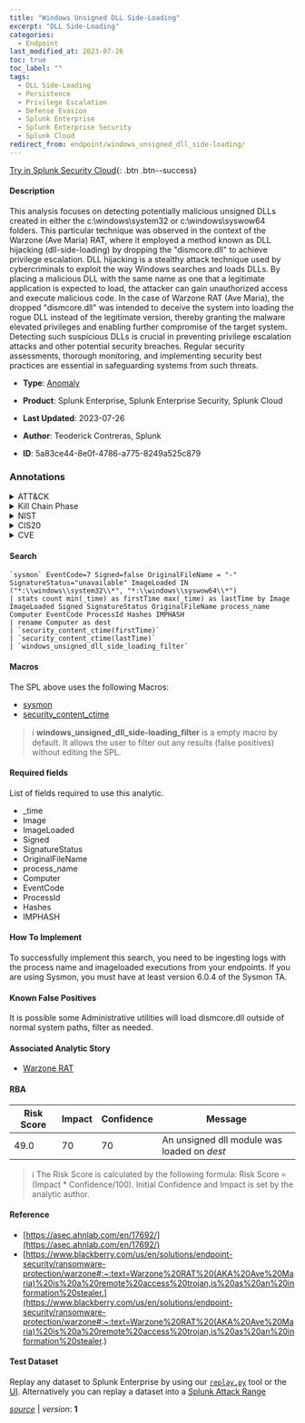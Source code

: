 ```yaml
---
title: "Windows Unsigned DLL Side-Loading"
excerpt: "DLL Side-Loading"
categories:
  - Endpoint
last_modified_at: 2023-07-26
toc: true
toc_label: ""
tags:
  - DLL Side-Loading
  - Persistence
  - Privilege Escalation
  - Defense Evasion
  - Splunk Enterprise
  - Splunk Enterprise Security
  - Splunk Cloud
redirect_from: endpoint/windows_unsigned_dll_side-loading/
---
```




[Try in Splunk Security Cloud](https://www.splunk.com/en_us/cyber-security.html){: .btn .btn--success}

#### Description

This analysis focuses on detecting potentially malicious unsigned DLLs created in either the c:\windows\system32 or c:\windows\syswow64 folders. This particular technique was observed in the context of the Warzone (Ave Maria) RAT, where it employed a method known as DLL hijacking (dll-side-loading) by dropping the &#34;dismcore.dll&#34; to achieve privilege escalation. DLL hijacking is a stealthy attack technique used by cybercriminals to exploit the way Windows searches and loads DLLs. By placing a malicious DLL with the same name as one that a legitimate application is expected to load, the attacker can gain unauthorized access and execute malicious code. In the case of Warzone RAT (Ave Maria), the dropped &#34;dismcore.dll&#34; was intended to deceive the system into loading the rogue DLL instead of the legitimate version, thereby granting the malware elevated privileges and enabling further compromise of the target system. Detecting such suspicious DLLs is crucial in preventing privilege escalation attacks and other potential security breaches. Regular security assessments, thorough monitoring, and implementing security best practices are essential in safeguarding systems from such threats.

- **Type**: [Anomaly](https://github.com/splunk/security_content/wiki/Detection-Analytic-Types)
- **Product**: Splunk Enterprise, Splunk Enterprise Security, Splunk Cloud

- **Last Updated**: 2023-07-26
- **Author**: Teoderick Contreras, Splunk
- **ID**: 5a83ce44-8e0f-4786-a775-8249a525c879

### Annotations
<details>
  <summary>ATT&CK</summary>

<div markdown="1">

#### [ATT&CK](https://attack.mitre.org/)

| ID          | Technique   | Tactic         |
| ----------- | ----------- |--------------- |
| [T1574.002](https://attack.mitre.org/techniques/T1574/002/) | DLL Side-Loading | Persistence, Privilege Escalation, Defense Evasion |

</div>
</details>


<details>
  <summary>Kill Chain Phase</summary>

<div markdown="1">

* Installation
* Exploitation


</div>
</details>


<details>
  <summary>NIST</summary>

<div markdown="1">

* DE.AE



</div>
</details>

<details>
  <summary>CIS20</summary>

<div markdown="1">

* CIS 10



</div>
</details>

<details>
  <summary>CVE</summary>

<div markdown="1">


</div>
</details>


#### Search

```
`sysmon` EventCode=7 Signed=false OriginalFileName = "-" SignatureStatus="unavailable" ImageLoaded IN ("*:\\windows\\system32\\*", "*:\\windows\\syswow64\\*") 
| stats count min(_time) as firstTime max(_time) as lastTime by Image ImageLoaded Signed SignatureStatus OriginalFileName process_name Computer EventCode ProcessId Hashes IMPHASH 
| rename Computer as dest 
| `security_content_ctime(firstTime)` 
| `security_content_ctime(lastTime)` 
| `windows_unsigned_dll_side_loading_filter`
```

#### Macros
The SPL above uses the following Macros:
* [sysmon](https://github.com/splunk/security_content/blob/develop/macros/sysmon.yml)
* [security_content_ctime](https://github.com/splunk/security_content/blob/develop/macros/security_content_ctime.yml)

> :information_source:
> **windows_unsigned_dll_side-loading_filter** is a empty macro by default. It allows the user to filter out any results (false positives) without editing the SPL.



#### Required fields
List of fields required to use this analytic.
* _time
* Image
* ImageLoaded
* Signed
* SignatureStatus
* OriginalFileName
* process_name
* Computer
* EventCode
* ProcessId
* Hashes
* IMPHASH



#### How To Implement
To successfully implement this search, you need to be ingesting logs with the process name and imageloaded executions from your endpoints. If you are using Sysmon, you must have at least version 6.0.4 of the Sysmon TA.
#### Known False Positives
It is possible some Administrative utilities will load dismcore.dll outside of normal system paths, filter as needed.

#### Associated Analytic Story
* [Warzone RAT](/stories/warzone_rat)




#### RBA

| Risk Score  | Impact      | Confidence   | Message      |
| ----------- | ----------- |--------------|--------------|
| 49.0 | 70 | 70 | An unsigned dll module was loaded on $dest$ |


> :information_source:
> The Risk Score is calculated by the following formula: Risk Score = (Impact * Confidence/100). Initial Confidence and Impact is set by the analytic author.


#### Reference

* [https://asec.ahnlab.com/en/17692/](https://asec.ahnlab.com/en/17692/)
* [https://www.blackberry.com/us/en/solutions/endpoint-security/ransomware-protection/warzone#:~:text=Warzone%20RAT%20(AKA%20Ave%20Maria)%20is%20a%20remote%20access%20trojan,is%20as%20an%20information%20stealer.](https://www.blackberry.com/us/en/solutions/endpoint-security/ransomware-protection/warzone#:~:text=Warzone%20RAT%20(AKA%20Ave%20Maria)%20is%20a%20remote%20access%20trojan,is%20as%20an%20information%20stealer.)



#### Test Dataset
Replay any dataset to Splunk Enterprise by using our [`replay.py`](https://github.com/splunk/attack_data#using-replaypy) tool or the [UI](https://github.com/splunk/attack_data#using-ui).
Alternatively you can replay a dataset into a [Splunk Attack Range](https://github.com/splunk/attack_range#replay-dumps-into-attack-range-splunk-server)




[*source*](https://github.com/splunk/security_content/tree/develop/detections/endpoint/windows_unsigned_dll_side-loading.yml) \| *version*: **1**
